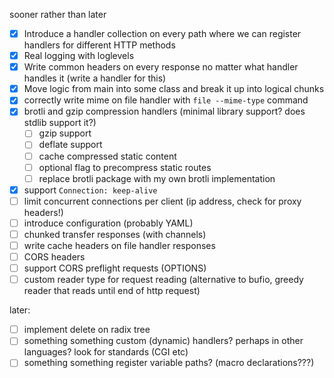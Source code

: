 sooner rather than later
- [x] Introduce a handler collection on every path where we can register handlers for different HTTP methods
- [x] Real logging with loglevels
- [x] Write common headers on every response no matter what handler handles it (write a handler for this)
- [x] Move logic from main into some class and break it up into logical chunks
- [x] correctly write mime on file handler with `file --mime-type` command
- [x] brotli and gzip compression handlers (minimal library support? does stdlib support it?)
  - [ ] gzip support
  - [ ] deflate support
  - [ ] cache compressed static content
  - [ ] optional flag to precompress static routes 
  - [ ] replace brotli package with my own brotli implementation
- [x] support `Connection: keep-alive`
- [ ] limit concurrent connections per client (ip address, check for proxy headers!)
- [ ] introduce configuration (probably YAML)
- [ ] chunked transfer responses (with channels)
- [ ] write cache headers on file handler responses
- [ ] CORS headers
- [ ] support CORS preflight requests (OPTIONS)
- [ ] custom reader type for request reading (alternative to bufio, greedy reader that reads until end of http request)

later:
- [ ] implement delete on radix tree
- [ ] something something custom (dynamic) handlers? perhaps in other languages? look for standards (CGI etc)
- [ ] something something register variable paths? (macro declarations???)